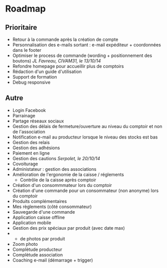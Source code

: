 # Roadmap


## Prioritaire

* Retour à la commande après la création de compte
* Personnalisation des e-mails sortant : e-mail expéditeur + coordonnées dans le footer
* Optimiser le process de commande (wording + positionnement des boutons) _JL Favreau, CIVAM31, le 13/10/14_
* Refondre homepage pour accueillir plus de comptoirs 
* Rédaction d'un guide d'utilisation
* Support de formation
* Debug responsive

## Autre

* Login Facebook
* Parrainage
* Partage réseaux sociaux
* Gestion des délais de fermeture/ouverture au niveau du comptoir et non de l'association
* Notification e-mail au producteur lorsque le niveau des stocks est bas
* Gestion des relais
* Gestion des adhésions
* Paiement en ligne
* Gestion des cautions _Serpolet, le 20/10/14_
* Covoiturage
* Administateur : gestion des associations
* Amélioration de l'ergonomie de la caisse / réglements
  * Contrôle de la caisse après comptoir
* Création d'un consommmateur lors du comptoir
* Création d'une commande pour un consommateur (non anonyme) lors du comptoir
* Produits complémentaires
* Mes règlements (côté consommateur)
* Sauvegarde d'une commande
* Application caisse offline
* Application mobile
* Gestion des prix spéciaux par produit (avec date max)
* + de photos par produit
* Zoom photo
* Complètude producteur
* Complètude association
* Coaching e-mail (démarrage + trigger)
